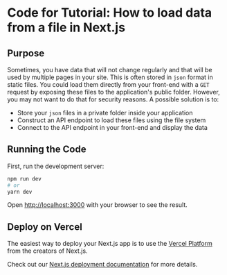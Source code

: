 # Code for Tutorial: How to load data from a file in Next.js
## Purpose
Sometimes, you have data that will not change regularly and that will be used by multiple pages in your site. This is often stored in `json` format in static files. You could load them directly from your front-end with a `GET` request by exposing these files to the application's public folder. However, you may not want to do that for security reasons. A possible solution is to:

- Store your `json` files in a private folder inside your application
- Construct an API endpoint to load these files using the file system
- Connect to the API endpoint in your front-end and display the data

## Running the Code

First, run the development server:

```bash
npm run dev
# or
yarn dev
```

Open [http://localhost:3000](http://localhost:3000) with your browser to see the result.

## Deploy on Vercel

The easiest way to deploy your Next.js app is to use the [Vercel Platform](https://vercel.com/new) from the creators of Next.js.

Check out our [Next.js deployment documentation](https://nextjs.org/docs/deployment) for more details.

